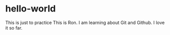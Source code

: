 # hello-world
This is just to practice
This is Ron.  I am learning about Git and Github. I love it so far.
